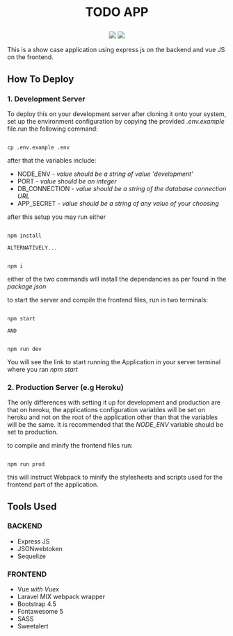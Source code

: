 # <p align=center>TODO APP</p>

<p align=center><img src="https://forthebadge.com/images/badges/winter-is-coming.svg">      <img src="https://forthebadge.com/images/badges/made-with-vue.svg"></p>



This is a show case application using express js on the backend and vue JS on the frontend.

## How To Deploy

### 1. Development Server
To deploy this on your development server after cloning it onto your system, set up the environment configuration by copying the provided *.env.example* file.run the following command:

```git

cp .env.example .env

```

after that the variables include:
- NODE_ENV - *value should be a string of value 'development'*
- PORT - *value should be an integer*
- DB_CONNECTION - *value should be a string of the database connection URL*
- APP_SECRET - *value should be a string of any value of your choosing*

after this setup you may run either
```git

npm install 

```
    ALTERNATIVELY...

```git

npm i

```
either of the two commands will install the dependancies as per found in the *package.json*

to start the server and compile the frontend files, run in two terminals:

```git

npm start

```

    AND

```git

npm run dev

```

You will see the link to start running the Application in your server terminal where you ran *npm start*


### 2. Production Server (e.g Heroku)

The only differences with setting it up for development and production are that on heroku, the applications configuration variables will be set on heroku and not on the root of the application other than that the variables will be the same. It is recommended that the *NODE_ENV* variable should be set to production.

to compile and minify the frontend files run:
```git

npm run prod

```

this will instruct Webpack to minify the stylesheets and scripts used for the frontend part of the application.



## Tools Used

### BACKEND

- Express JS
- JSONwebtoken
- Sequelize

### FRONTEND

- Vue *with Vuex*
- Laravel MIX webpack wrapper
- Bootstrap 4.5
- Fontawesome 5
- SASS
- Sweetalert

